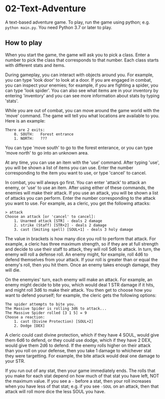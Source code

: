 # 02-Text-Adventure
A text-based adventure game.
To play, run the game using python; e.g. `python main.py`.
You need Python 3.7 or later to play.

## How to play
When you start the game, the game will ask you to pick a class. Enter a number to pick the class that corresponds to that number. Each class starts with different stats and items.

During gameplay, you can interact with objects around you. For example, you can type 'look door' to look at a door. If you are engaged in combat, you can inspect your enemies; for example, if you are fighting a spider, you can type 'look spider'. You can also see what items are in your inventory by entering 'inventory' and you can see more information about stats by typing 'stats'.

While you are out of combat, you can move around the game world with the 'move' command. The game will tell you what locations are available to you. Here is an example:
```
There are 2 exits:
    0. SOUTH:   Forest entrance
    1. NORTH:   ???
```
You can type 'move south' to go to the forest enterance, or you can type 'move north' to go into an unknown area.

At any time, you can use an item with the 'use' command. After typing 'use', you will be shown a list of items you can use. Enter the number corresponding to the item you want to use, or type 'cancel' to cancel.

In combat, you will always go first. You can enter 'attack' to attack an enemy, or 'use' to use an item. After using either of these commands, the enemies will make their attack. If you use an attack, you will be shown a list of attacks you can perform. Enter the number corresponding to the attack you want to use. For example, as a cleric, you get the following attacks:
```
> attack
Choose an attack [or 'cancel' to cancel]:
    1. Unarmed attack [STR] - deals 2 damage
    2. strike (Staff) [STR+2] - deals 2 damage
    3. cast (Smiting spell) [SOUL+1] - deals 3 holy damage
```
The value in brackets is how many dice you roll to perform that attack. For example, a cleric has three maximum strength, so if they are at full strength and decide to use their staff to attack, they will roll 5d6 to attack. In turn, the enemy will roll a defense roll. An enemy might, for example, roll 4d6 to defend themselves from your attack. If your roll is greater than or equal the enemy's roll, then you hit them. Once an enemy takes enough damage, they will die.

On the enemyies' turn, each enemy will make an attack. For example, an enemy might decide to bite you, which would deal 1 STR damage if it hits, and might roll 3d6 to make their attack. You then get to choose how you want to defend yourself; for example, the cleric gets the following options:
```
The spider attempts to bite you.
The Massive Spider is rolling 3d6 to attack...
The Massive Spider rolled [3 1 5] = 9
Choose a reaction:
    1. cast (Divine Protection) [SOUL+2]
    2. Dodge [DEX]
```
A cleric could cast divine protection, which if they have 4 SOUL, would give them 6d6 to defend, or they could use dodge, which if they have 2 DEX, would give them 2d6 to defend. If the enemy rolls higher on their attack than you roll on your defense, then you take 1 damage to whichever stat they were targetting. For example, the bite attack would deal one damage to your STR.

If you run out of any stat, then your game immediately ends. The rolls that you make for each stat depend on how much of that stat you have left, NOT the maximum value. If you see a `-` before a stat, then your roll increases when you have less of that stat; e.g. if you see `-SOUL` on an attack, then that attack will roll more dice the less SOUL you have.